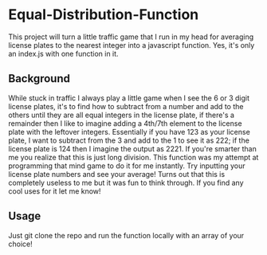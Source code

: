 # Equal-Distribution-Function
This project will turn a little traffic game that I run in my head for averaging license plates to the nearest integer into a javascript function. Yes, it's only an index.js with one function in it.

## Background 
While stuck in traffic I always play a little game when I see the 6 or 3 digit license plates, it's to find how to subtract from a number and add to the others until they are all equal integers in the license plate, if there's a remainder then I like to imagine adding a 4th/7th element to the license plate with the leftover integers. Essentially if you have 123 as your license plate, I want to subtract from the 3 and add to the 1 to see it as 222; if the license plate is 124 then I imagine the output as 2221. If you're smarter than me you realize that this is just long division. This function was my attempt at programming that mind game to do it for me instantly. Try inputting your license plate numbers and see your average! Turns out that this is completely useless to me but it was fun to think through. If you find any cool uses for it let me know!

## Usage 

Just git clone the repo and run the function locally with an array of your choice! 
